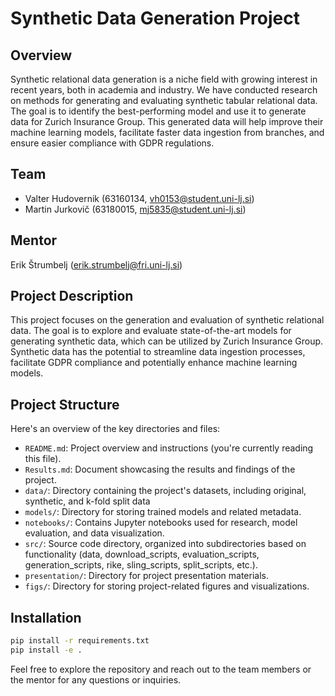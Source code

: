 # Synthetic Data Generation Project

## Overview

Synthetic relational data generation is a niche field with growing interest in recent years, both in academia and industry. We have conducted research on methods for generating and evaluating synthetic tabular relational data. The goal is to identify the best-performing model and use it to generate data for Zurich Insurance Group. This generated data will help improve their machine learning models, facilitate faster data ingestion from branches, and ensure easier compliance with GDPR regulations.


## Team

- Valter Hudovernik (63160134, vh0153@student.uni-lj.si)
- Martin Jurkovič (63180015, mj5835@student.uni-lj.si)

## Mentor

Erik Štrumbelj (erik.strumbelj@fri.uni-lj.si)

## Project Description

This project focuses on the generation and evaluation of synthetic relational data. The goal is to explore and evaluate state-of-the-art models for generating synthetic data, which can be utilized by Zurich Insurance Group. Synthetic data has the potential to streamline data ingestion processes, facilitate GDPR compliance and potentially enhance machine learning models.

## Project Structure

Here's an overview of the key directories and files:

- `README.md`: Project overview and instructions (you're currently reading this file).
- `Results.md`: Document showcasing the results and findings of the project.
- `data/`: Directory containing the project's datasets, including original, synthetic, and k-fold split data
- `models/`: Directory for storing trained models and related metadata.
- `notebooks/`: Contains Jupyter notebooks used for research, model evaluation, and data visualization.
- `src/`: Source code directory, organized into subdirectories based on functionality (data, download_scripts, evaluation_scripts, generation_scripts, rike, sling_scripts, split_scripts, etc.).
- `presentation/`: Directory for project presentation materials.
- `figs/`: Directory for storing project-related figures and visualizations.

## Installation
```bash
pip install -r requirements.txt
pip install -e .
```


Feel free to explore the repository and reach out to the team members or the mentor for any questions or inquiries.